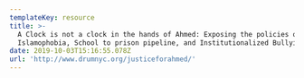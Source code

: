 ```yaml
---
templateKey: resource
title: >-
  A Clock is not a clock in the hands of Ahmed: Exposing the policies of
  Islamophobia, School to prison pipeline, and Institutionalized Bullying.
date: 2019-10-03T15:16:55.078Z
url: 'http://www.drumnyc.org/justiceforahmed/'
---
```


